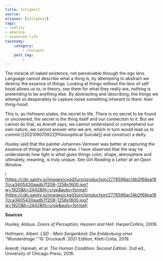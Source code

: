 ```yaml
---
title: Istigkeit
source:
aliases: [Istigkeit]
tags: 
- reality
- meaning
- examined-life 
taxonomy:
    category:
        - Concepts
    post_tag:
        -
---
```


The miracle of naked existence, not perceivable through the ego lens. Language cannot describe what a thing is, by attempting to abstract we destroy the essence of things. Looking at things without the lens of self hood allows us to, in theory, see them for what they really are, nothing is pretending to be anything else. By abstracting and describing, the things we attempt so desperately to capture loose something inherent to them: their thing-hood.

This is, as Hofmann states, the secret to life. There is no secret to be found or uncovered, the secret is the thing itself and our connection to it. But we cannot do that, as Arendt says, we cannot understand or comprehend our own nature, we cannot answer who we are, which in turn would lead us to commit [[202109070922|Philosophical Suicide]] and construct a deity.

Huxley said that the painter Johannes Vermeer was better at capturing the essence of things than anyone else. I have observed that the way he understands how light is what gives things color, shape, atmosphere and ultimately, meaning, is truly unique. See *Girl Reading a Letter at an Open Window*.

![https://cdn.sanity.io/images/cxgd3urn/production/2776596ac14b2f68ea187cca3405430aadb7f208-1258x1600.jpg?w=1920&h=2442&fit=crop&auto=format](https://cdn.sanity.io/images/cxgd3urn/production/2776596ac14b2f68ea187cca3405430aadb7f208-1258x1600.jpg?w=1920&h=2442&fit=crop&auto=format)

**Sources**

Huxley, Aldous. _Doors of Perception; Heaven and Hell_. HarperCollins, 2009.

Hofmann, Albert. _LSD - Mein Sorgenkind: Die Entdeckung einer “Wunderdroge.”_ 10. Druckaufl. 2021 Edition, Klett-Cotta, 2019.

Arendt, Hannah, et al. _The Human Condition: Second Edition_. 2nd ed., University of Chicago Press, 2018.
